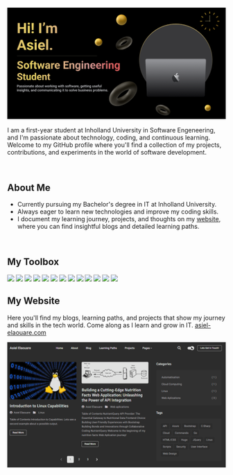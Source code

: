 
![Banner](./banner.png)

I am a first-year student at Inholland University in Software Engeneering, and I'm passionate about technology, coding, and continuous learning. Welcome to my GitHub profile where you'll find a collection of my projects, contributions, and experiments in the world of software development.

<br>

## About Me

-  Currently pursuing my Bachelor's degree in IT at Inholland University.
-  Always eager to learn new technologies and improve my coding skills.
-  I document my learning journey, projects, and thoughts on my [website](https://portfolio.asiel-elaouare.com), where you can find insightful blogs and detailed learning paths.

 <br>

 
## My Toolbox

<img width="50px" height="auto" src="https://cdn.jsdelivr.net/gh/devicons/devicon@latest/icons/csharp/csharp-original.svg" /> <img width="50px" height="auto" src="https://cdn.jsdelivr.net/gh/devicons/devicon@latest/icons/python/python-original-wordmark.svg" />
<img width="50px" height="auto" src="https://cdn.jsdelivr.net/gh/devicons/devicon@latest/icons/linux/linux-original.svg" />
<img width="50px" height="auto" src="https://cdn.jsdelivr.net/gh/devicons/devicon@latest/icons/azuresqldatabase/azuresqldatabase-original.svg" />
<img width="50px" height="auto" src="https://cdn.jsdelivr.net/gh/devicons/devicon@latest/icons/azure/azure-original.svg" />
<img width="50px" height="auto" src="https://cdn.jsdelivr.net/gh/devicons/devicon@latest/icons/unifiedmodelinglanguage/unifiedmodelinglanguage-original.svg" />
<img width="50px" height="auto" src="https://cdn.jsdelivr.net/gh/devicons/devicon@latest/icons/javascript/javascript-original.svg" />
<img width="50px" height="auto" src="https://cdn.jsdelivr.net/gh/devicons/devicon@latest/icons/html5/html5-original-wordmark.svg" />
<img width="50px" height="auto" src="https://cdn.jsdelivr.net/gh/devicons/devicon@latest/icons/css3/css3-original-wordmark.svg" />
<img width="50px" height="auto" src="https://cdn.jsdelivr.net/gh/devicons/devicon@latest/icons/bootstrap/bootstrap-original.svg" />
<img width="50px" height="auto" src="https://cdn.jsdelivr.net/gh/devicons/devicon@latest/icons/react/react-original-wordmark.svg" />
<img width="50px" height="auto" src="https://cdn.jsdelivr.net/gh/devicons/devicon@latest/icons/jquery/jquery-original-wordmark.svg" />
<img width="50px" height="auto" src="https://cdn.jsdelivr.net/gh/devicons/devicon@latest/icons/figma/figma-original.svg" />



## My Website
Here you'll find my blogs, learning paths, and projects that show my journey and skills in the tech world. Come along as I learn and grow in IT. [asiel-elaouare.com ](https://portfolio.asiel-elaouare.com)

![Website SS](./website.png)
